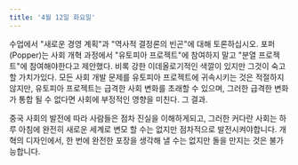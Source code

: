 ```yaml
---
title: '4월 12일 화요일'
---
```

수업에서 "새로운 경영 계획"과 "역사적 결정론의 빈곤"에 대해 토론하십시오. 포퍼 (Popper)는 사회 개혁 과정에서 "유토피아 프로젝트"에 참여하지 말고 "분열 프로젝트"에 참여해야한다고 제안했다. 비록 강한 이데올로기적인 색깔이 있지만 그것이 숙고 할 가치가있다. 모든 사회 개발 문제를 유토피아 프로젝트에 귀속시키는 것은 적절하지 않지만, 유토피아 프로젝트는 급격한 사회 변화를 초래할 수 있으며, 그러한 급격한 변화가 통합 될 수 없다면 사회에 부정적인 영향을 미친다. 그 결과.

중국 사회의 발전에 따라 사람들은 점차 진실을 이해하게되고, 그러한 커다란 사회는 하루 아침에 완전히 새로운 세계로 변모 할 수는 없지만 점차적으로 발전시켜야합니다. 개혁의 디자인에서, 한 번에 완전한 포장을 생각해 낼 수는 없지만 돌을 만지는 것은 불가능합니다.

